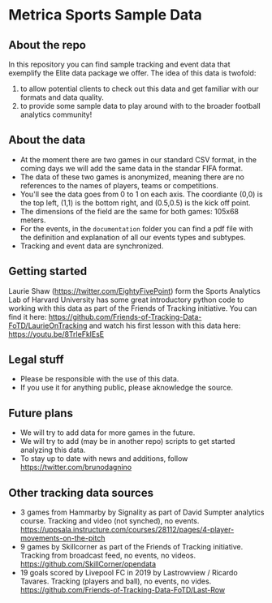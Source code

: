 # Metrica Sports Sample Data

## About the repo
In this repository you can find sample tracking and event data that exemplify the Elite data package we offer. The idea of this data is twofold: 
1. to allow potential clients to check out this data and get familiar with our formats and data quality. 
2. to provide some sample data to play around with to the broader football analytics community! 

## About the data
- At the moment there are two games in our standard CSV format, in the coming days we will add the same data in the standar FIFA format. 
- The data of these two games is anonymized, meaning there are no references to the names of players, teams or competitions.
- You'll see the data goes from 0 to 1 on each axis. The coordiante (0,0) is the top left, (1,1) is the bottom right, and (0.5,0.5) is the kick off point. 
- The dimensions of the field are the same for both games: 105x68 meters. 
- For the events, in the `documentation` folder you can find a pdf file with the definition and explanation of all our events types and subtypes. 
- Tracking and event data are synchronized.

## Getting started
Laurie Shaw (https://twitter.com/EightyFivePoint) form the Sports Analytics Lab of Harvard University has some great introductory python code to working with this data as part of the Friends of Tracking initiative. You can find it here: https://github.com/Friends-of-Tracking-Data-FoTD/LaurieOnTracking and watch his first lesson with this data here: https://youtu.be/8TrleFklEsE

## Legal stuff
- Please be responsible with the use of this data.
- If you use it for anything public, please aknowledge the source.

## Future plans
- We will try to add data for more games in the future.
- We will try to add (may be in another repo) scripts to get started analyzing this data.
- To stay up to date with news and additions, follow https://twitter.com/brunodagnino

## Other tracking data sources
- 3 games from Hammarby by Signality as part of David Sumpter analytics course. Tracking and video (not synched), no events. https://uppsala.instructure.com/courses/28112/pages/4-player-movements-on-the-pitch
- 9 games by Skillcorner as part of the Friends of Tracking initiative. Tracking from broadcast feed, no events, no videos. https://github.com/SkillCorner/opendata
- 19 goals scored by Livepool FC in 2019 by Lastrowview / Ricardo Tavares. Tracking (players and ball), no events, no vides. https://github.com/Friends-of-Tracking-Data-FoTD/Last-Row

